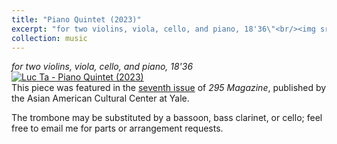 ```yaml
---
title: "Piano Quintet (2023)"
excerpt: "for two violins, viola, cello, and piano, 18'36\"<br/><img src='https://img.youtube.com/vi/Hk-ibIDhY2s/0.jpg'>"
collection: music
---
```


_for two violins, viola, cello, and piano, 18'36_\
[![Luc Ta - Piano Quintet (2023)](https://img.youtube.com/vi/Hk-ibIDhY2s/0.jpg)](https://www.youtube.com/watch?v=Hk-ibIDhY2s&list=PLYZn6AEJG5Oc9pHJ__hMAyvc0bUI8K-Ql&index=1)\
This piece was featured in the [seventh issue](https://aacc.yalecollege.yale.edu/resources/295-magazine) of _295 Magazine_, published by the Asian American Cultural Center at Yale.

The trombone may be substituted by a bassoon, bass clarinet, or cello; feel free to email me for parts or arrangement requests.
